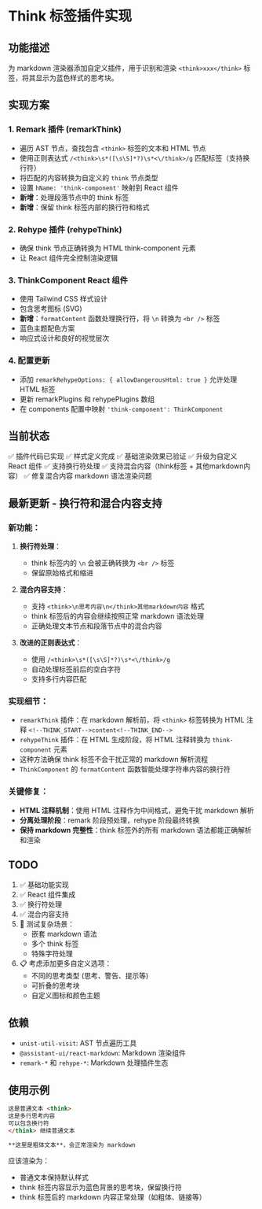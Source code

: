 # Think 标签插件实现

## 功能描述
为 markdown 渲染器添加自定义插件，用于识别和渲染 `<think>xxx</think>` 标签，将其显示为蓝色样式的思考块。

## 实现方案

### 1. Remark 插件 (remarkThink)
- 遍历 AST 节点，查找包含 `<think>` 标签的文本和 HTML 节点
- 使用正则表达式 `/<think>\s*([\s\S]*?)\s*<\/think>/g` 匹配标签（支持换行符）
- 将匹配的内容转换为自定义的 `think` 节点类型
- 设置 `hName: 'think-component'` 映射到 React 组件
- **新增**：处理段落节点中的 think 标签
- **新增**：保留 think 标签内部的换行符和格式

### 2. Rehype 插件 (rehypeThink)
- 确保 think 节点正确转换为 HTML think-component 元素
- 让 React 组件完全控制渲染逻辑

### 3. ThinkComponent React 组件
- 使用 Tailwind CSS 样式设计
- 包含思考图标 (SVG)
- **新增**：`formatContent` 函数处理换行符，将 `\n` 转换为 `<br />` 标签
- 蓝色主题配色方案
- 响应式设计和良好的视觉层次

### 4. 配置更新
- 添加 `remarkRehypeOptions: { allowDangerousHtml: true }` 允许处理 HTML 标签
- 更新 remarkPlugins 和 rehypePlugins 数组
- 在 components 配置中映射 `'think-component': ThinkComponent`

## 当前状态
✅ 插件代码已实现
✅ 样式定义完成
✅ 基础渲染效果已验证
✅ 升级为自定义 React 组件
✅ 支持换行符处理
✅ 支持混合内容（think标签 + 其他markdown内容）
✅ 修复混合内容 markdown 语法渲染问题

## 最新更新 - 换行符和混合内容支持

### 新功能：
1. **换行符处理**：
   - think 标签内的 `\n` 会被正确转换为 `<br />` 标签
   - 保留原始格式和缩进

2. **混合内容支持**：
   - 支持 `<think>\n思考内容\n</think>其他markdown内容` 格式
   - think 标签后的内容会继续按照正常 markdown 语法处理
   - 正确处理文本节点和段落节点中的混合内容

3. **改进的正则表达式**：
   - 使用 `/<think>\s*([\s\S]*?)\s*<\/think>/g` 
   - 自动处理标签前后的空白字符
   - 支持多行内容匹配

### 实现细节：
- `remarkThink` 插件：在 markdown 解析前，将 `<think>` 标签转换为 HTML 注释 `<!--THINK_START-->content<!--THINK_END-->`
- `rehypeThink` 插件：在 HTML 生成阶段，将 HTML 注释转换为 `think-component` 元素
- 这种方法确保 think 标签不会干扰正常的 markdown 解析流程
- `ThinkComponent` 的 `formatContent` 函数智能处理字符串内容的换行符

### 关键修复：
- **HTML 注释机制**：使用 HTML 注释作为中间格式，避免干扰 markdown 解析
- **分离处理阶段**：remark 阶段预处理，rehype 阶段最终转换
- **保持 markdown 完整性**：think 标签外的所有 markdown 语法都能正确解析和渲染

## TODO
1. ✅ 基础功能实现
2. ✅ React 组件集成
3. ✅ 换行符处理
4. ✅ 混合内容支持
5. 🔄 测试复杂场景：
   - 嵌套 markdown 语法
   - 多个 think 标签
   - 特殊字符处理
6. 📋 考虑添加更多自定义选项：
   - 不同的思考类型 (思考、警告、提示等)
   - 可折叠的思考块
   - 自定义图标和颜色主题

## 依赖
- `unist-util-visit`: AST 节点遍历工具
- `@assistant-ui/react-markdown`: Markdown 渲染组件
- `remark-*` 和 `rehype-*`: Markdown 处理插件生态

## 使用示例
```markdown
这是普通文本 <think>
这是多行思考内容
可以包含换行符
</think> 继续普通文本

**这里是粗体文本**，会正常渲染为 markdown
```

应该渲染为：
- 普通文本保持默认样式
- think 标签内容显示为蓝色背景的思考块，保留换行符
- think 标签后的 markdown 内容正常处理（如粗体、链接等） 